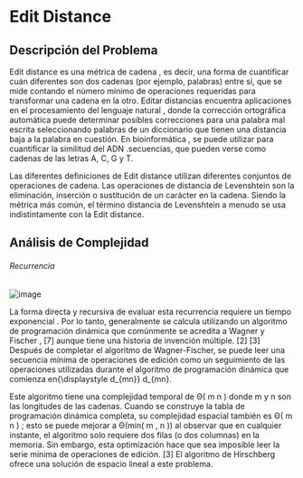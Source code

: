 # Edit Distance

## Descripción del Problema

Edit distance es una métrica de cadena , es decir, una forma de cuantificar cuán diferentes son dos cadenas (por ejemplo, palabras) entre sí, que se mide contando el número mínimo de operaciones requeridas para transformar una cadena en la otro. Editar distancias encuentra aplicaciones en el procesamiento del lenguaje natural , donde la corrección ortográfica automática puede determinar posibles correcciones para una palabra mal escrita seleccionando palabras de un diccionario que tienen una distancia baja a la palabra en cuestión. En bioinformática , se puede utilizar para cuantificar la similitud del ADN .secuencias, que pueden verse como cadenas de las letras A, C, G y T.

Las diferentes definiciones de Edit distance utilizan diferentes conjuntos de operaciones de cadena. Las operaciones de distancia de Levenshtein son la eliminación, inserción o sustitución de un carácter en la cadena. Siendo la métrica más común, el término distancia de Levenshtein a menudo se usa indistintamente con la Edit distance.

## Análisis de Complejidad
###### Recurrencia 

![image](https://user-images.githubusercontent.com/60924631/197425456-a67a9ae2-590f-4160-999d-8d4a9dfa59a2.png)


La forma directa y recursiva de evaluar esta recurrencia requiere un tiempo exponencial . Por lo tanto, generalmente se calcula utilizando un algoritmo de programación dinámica que comúnmente se acredita a Wagner y Fischer , [7] aunque tiene una historia de invención múltiple. [2] [3] Después de completar el algoritmo de Wagner-Fischer, se puede leer una secuencia mínima de operaciones de edición como un seguimiento de las operaciones utilizadas durante el algoritmo de programación dinámica que comienza en{\displaystyle d_{mn}} d_{mn}.

Este algoritmo tiene una complejidad temporal de Θ( m n ) donde m y n son las longitudes de las cadenas. Cuando se construye la tabla de programación dinámica completa, su complejidad espacial también es Θ( m n ) ; esto se puede mejorar a Θ(min( m , n )) al observar que en cualquier instante, el algoritmo solo requiere dos filas (o dos columnas) en la memoria. Sin embargo, esta optimización hace que sea imposible leer la serie mínima de operaciones de edición. [3] El algoritmo de Hirschberg ofrece una solución de espacio lineal a este problema.


